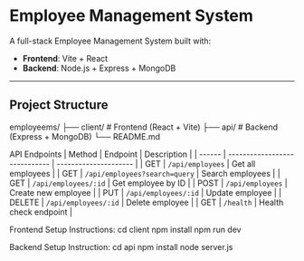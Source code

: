 # Employee Management System

A full-stack Employee Management System built with:

-  **Frontend**: Vite + React
- **Backend**: Node.js + Express + MongoDB

---

##  Project Structure

employeems/
├── client/ # Frontend (React + Vite)
├── api/ # Backend (Express + MongoDB)
└── README.md

 API Endpoints
| Method | Endpoint                      | Description           |
| ------ | ----------------------------- | --------------------- |
| GET    | `/api/employees`              | Get all employees     |
| GET    | `/api/employees?search=query` | Search employees      |
| GET    | `/api/employees/:id`          | Get employee by ID    |
| POST   | `/api/employees`              | Create new employee   |
| PUT    | `/api/employees/:id`          | Update employee       |
| DELETE | `/api/employees/:id`          | Delete employee       |
| GET    | `/health`                     | Health check endpoint |

Frontend Setup Instructions:
cd client
npm install
npm run dev

Backend Setup Instruction:
cd api
npm install
node server.js
